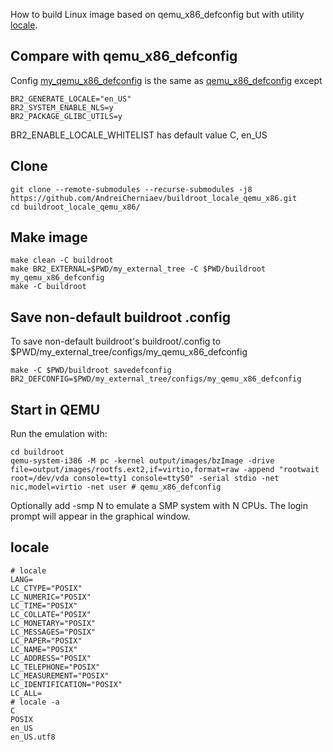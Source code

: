 How to build Linux image based on qemu_x86_defconfig but with utility [locale](https://man7.org/linux/man-pages/man1/locale.1.html).
## Compare with qemu_x86_defconfig
Config [my_qemu_x86_defconfig](my_external_tree/configs/my_qemu_x86_defconfig) is the same as [qemu_x86_defconfig](buildroot/configs/qemu_x86_defconfig) except
```
BR2_GENERATE_LOCALE="en_US"
BR2_SYSTEM_ENABLE_NLS=y
BR2_PACKAGE_GLIBC_UTILS=y
```
BR2_ENABLE_LOCALE_WHITELIST has default value C, en_US

## Clone
```
git clone --remote-submodules --recurse-submodules -j8 https://github.com/AndreiCherniaev/buildroot_locale_qemu_x86.git
cd buildroot_locale_qemu_x86/
```
## Make image
```
make clean -C buildroot
make BR2_EXTERNAL=$PWD/my_external_tree -C $PWD/buildroot my_qemu_x86_defconfig
make -C buildroot
```
## Save non-default buildroot .config
To save non-default buildroot's buildroot/.config to $PWD/my_external_tree/configs/my_qemu_x86_defconfig
```
make -C $PWD/buildroot savedefconfig BR2_DEFCONFIG=$PWD/my_external_tree/configs/my_qemu_x86_defconfig
```
## Start in QEMU
Run the emulation with:
```
cd buildroot
qemu-system-i386 -M pc -kernel output/images/bzImage -drive file=output/images/rootfs.ext2,if=virtio,format=raw -append "rootwait root=/dev/vda console=tty1 console=ttyS0" -serial stdio -net nic,model=virtio -net user # qemu_x86_defconfig
```
Optionally add -smp N to emulate a SMP system with N CPUs. The login prompt will appear in the graphical window.
## locale
```
# locale
LANG=
LC_CTYPE="POSIX"
LC_NUMERIC="POSIX"
LC_TIME="POSIX"
LC_COLLATE="POSIX"
LC_MONETARY="POSIX"
LC_MESSAGES="POSIX"
LC_PAPER="POSIX"
LC_NAME="POSIX"
LC_ADDRESS="POSIX"
LC_TELEPHONE="POSIX"
LC_MEASUREMENT="POSIX"
LC_IDENTIFICATION="POSIX"
LC_ALL=
# locale -a
C
POSIX
en_US
en_US.utf8
```
